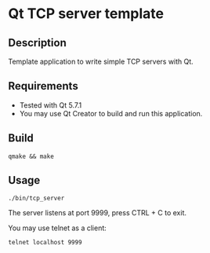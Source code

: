 # Qt TCP server template

## Description

Template application to write simple TCP servers with Qt.

## Requirements

- Tested with Qt 5.7.1
- You may use Qt Creator to build and run this application.

## Build

```
qmake && make
```

## Usage

```
./bin/tcp_server
```

The server listens at port 9999, press CTRL + C to exit.

You may use telnet as a client:

```
telnet localhost 9999
```

